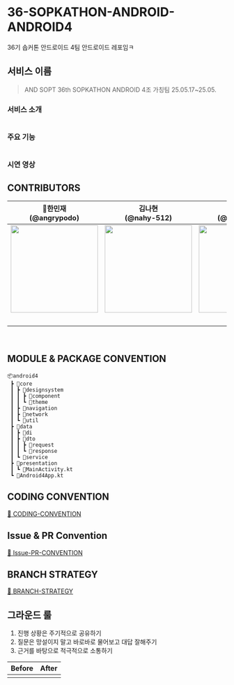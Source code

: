 # 36-SOPKATHON-ANDROID-ANDROID4
36기 솝커톤 안드로이드 4팀 안드로이드 레포임ㅋ

## 서비스 이름

> AND SOPT 36th SOPKATHON ANDROID 4조 가칭팀
25.05.17~25.05.
> 

### 서비스 소개

```

```

### 주요 기능

```

```

### 시연 영상

## CONTRIBUTORS

| 👑한민재<br/>(@angrypodo) | 김나현<br/>(@nahy-512) | 주아연<br/>(@znayeonzn) | 김민지<br/>(@mjth1s1s) |
| --- | --- | --- | --- |
| <img width="200px" src="https://avatars.githubusercontent.com/u/160750136?v=4" /> | <img width="200px" src="https://avatars.githubusercontent.com/u/101113025?v=4" /> | <img width="200px" src="https://avatars.githubusercontent.com/u/142514626?v=4" /> | <img width="200px" src="https://avatars.githubusercontent.com/u/166646011?v=4" /> |
| <br/> | <br/> | <br/> | <br/> |


<br>

## MODULE & PACKAGE CONVENTION

```
📦android4
 ┣ 📂core
 ┃ ┣ 📂designsystem
 ┃ ┃ ┣ 📂component
 ┃ ┃ ┗ 📂theme
 ┃ ┣ 📂navigation
 ┃ ┣ 📂network
 ┃ ┗ 📂util
 ┣ 📂data
 ┃ ┣ 📂di
 ┃ ┣ 📂dto
 ┃ ┃ ┣ 📂request
 ┃ ┃ ┗ 📂response
 ┃ ┗ 📂service
 ┣ 📂presentation
 ┃ ┗ 📜MainActivity.kt
 ┗ 📜Android4App.kt
```

## CODING CONVENTION

[🚀 CODING-CONVENTION](https://www.notion.so/1f4c3e7a152580929b8fc2c68a92df69?pvs=21)

## Issue & PR Convention

[🚀 Issue-PR-CONVENTION](https://www.notion.so/1f4c3e7a152580a6a17aeded38de471d?pvs=21)

## BRANCH STRATEGY

[🚀 BRANCH-STRATEGY](https://www.notion.so/1f6c3e7a152580119b6dc1c59441921a?pvs=21)

## 그라운드 룰

1. 진행 상황은 주기적으로 공유하기
2. 질문은 망설이지 말고 바로바로 물어보고 대답 잘해주기
3. 근거를 바탕으로 적극적으로 소통하기

| Before | After |
| --- | --- |
|  |  |
